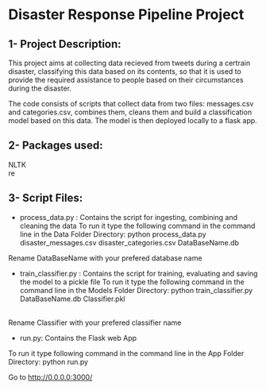 # Disaster Response Pipeline Project

## 1- Project Description:
This project aims at collecting data recieved from tweets during a certrain disaster, classifying this data based on its contents,
so that it is used to provide the required assistance to people based on their circumstances during the disaster.

The code consists of scripts that collect data from two files: messages.csv and categories.csv, combines them,
cleans them and build a classification model based on this data. The model is then deployed locally to a flask app.

## 2- Packages used:

NLTK <br>
re

## 3- Script Files:

- process_data.py : Contains the script for ingesting, combining and cleaning the data
 To run it type the following command in the command line in the Data Folder Directory:
 python process_data.py disaster_messages.csv disaster_categories.csv DataBaseName.db 
 
 Rename DataBaseName with your prefered database name

- train_classifier.py : Contains the script for training, evaluating and saving the model to a pickle file
 To run it type the following command in the command line in the Models Folder Directory:
  python train_classifier.py DataBaseName.db  Classifier.pkl 
 <br>
 Rename Classifier with your prefered classifier name
<br>

- run.py: Contains the Flask web App

To run it type following command in the command line in the App Folder Directory: python run.py

Go to http://0.0.0.0:3000/
